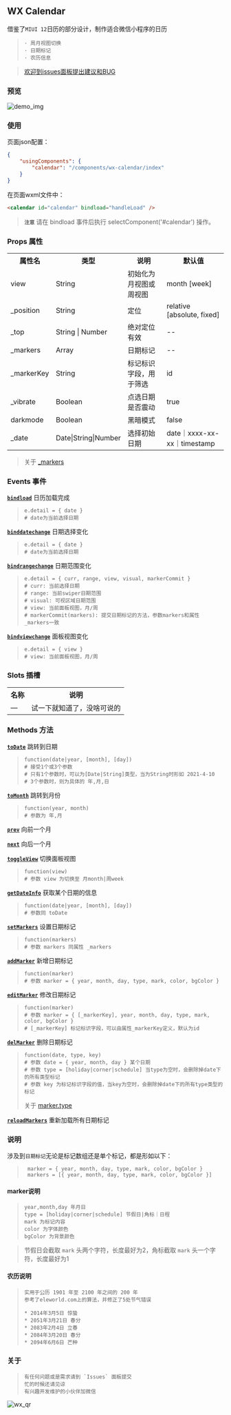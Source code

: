 ## WX Calendar

>

借鉴了`MIUI 12`日历的部分设计，制作适合微信小程序的日历

>     · 周月视图切换
>     · 日期标记
>     · 农历信息

> [欢迎到issues面板提出建议和BUG](https://github.com/lspriv/wx-calendar/issues)

### 预览

![demo_img](https://chat.qilianyun.net/static/git/calendar/demo.jpg)



### 使用

页面json配置：
```json
{
    "usingComponents": {
        "calendar": "/components/wx-calendar/index"
    }
}
```
> 

在页面wxml文件中：
```html
<calendar id="calendar" bindload="handleLoad" />
```
> 

> **`注意`** 请在 bindload 事件后执行 selectComponent('#calendar') 操作。

### Props 属性

<table>
    <tr>
        <th>属性名</th>
        <th>类型</th>
        <th>说明</th>
        <th>默认值</th>
    </tr>
    <tr>
        <td>view</td>
        <td>String</td>
        <td>初始化为月视图或周视图</td>
        <td>month [week]</td>
    </tr>
    <tr>
        <td>_position</td>
        <td>String</td>
        <td>定位</td>
        <td>relative [absolute, fixed]</td>
    </tr>
    <tr>
        <td>_top</td>
        <td>String | Number</td>
        <td>绝对定位有效</td>
        <td>--</td>
    </tr>
    <tr>
        <td>_markers</td>
        <td>Array</td>
        <td>日期标记</td>
        <td>--</td>
    </tr>
    <tr>
        <td>_markerKey</td>
        <td>String</td>
        <td>标记标识字段，用于筛选</td>
        <td>id</td>
    </tr>
    <tr>
        <td>_vibrate</td>
        <td>Boolean</td>
        <td>点选日期是否震动</td>
        <td>true</td>
    </tr>
    <tr>
        <td>darkmode</td>
        <td>Boolean</td>
        <td>黑暗模式</td>
        <td>false</td>
    </tr>
    <tr>
        <td>_date</td>
        <td>Date|String|Number</td>
        <td>选择初始日期</td>
        <td>date｜xxxx-xx-xx｜timestamp</td>
    </tr>
</table>

> 关于 [_markers](#说明)

### Events 事件

[**`bindload`**](#bindload)  日历加载完成
>     e.detail = { date } 
>     # date为当前选择日期


[**`binddatechange`**](#binddatechange)  日期选择变化
>     e.detail = { date } 
>     # date为当前选择日期

[**`bindrangechange`**](#bindrangechange)  日期范围变化
>     e.detail = { curr, range, view, visual, markerCommit } 
>     # curr: 当前选择日期
>     # range: 当前swiper日期范围
>     # visual: 可视区域日期范围
>     # view: 当前面板视图，月/周
>     # markerCommit(markers): 提交日期标记的方法，参数markers和属性_markers一致

[**`bindviewchange`**](#bindviewchange)   面板视图变化
>     e.detail = { view } 
>     # view: 当前面板视图，月/周
   
### Slots 插槽

<table>
    <tr>
        <th>名称</th>
        <th>说明</th>
    </tr>
    <tr>
        <td>—</td>
        <td>试一下就知道了，没啥可说的</td>
    </tr>
</table>

### Methods 方法

[**`toDate`**](#toDate)  跳转到日期
>     function(date|year, [month], [day])
>     # 接受1个或3个参数
>     # 只有1个参数时，可以为[Date|String]类型，当为String时形如 2021-4-10
>     # 3个参数时，则为具体的 年,月,日

[**`toMonth`**](#toMonth)  跳转到月份
>     function(year, month)
>     # 参数为 年,月

[**`prev`**](#prev)  向前一个月

[**`next`**](#next)  向后一个月

[**`toggleView`**](#toggleView)  切换面板视图
>     function(view)
>     # 参数 view 为切换至 月month|周week
 
[**`getDateInfo`**](#getDateInfo)  获取某个日期的信息
>     function(date|year, [month], [day])
>     # 参数同 toDate

[**`setMarkers`**](#setMarkers)  设置日期标记
>     function(markers)
>     # 参数 markers 同属性 _markers

[**`addMarker`**](#addMarker)  新增日期标记
>     function(marker)
>     # 参数 marker = { year, month, day, type, mark, color, bgColor }

[**`editMarker`**](#editMarker) 修改日期标记
>     function(marker)
>     # 参数 marker = { [_markerKey], year, month, day, type, mark, color, bgColor }
>     # [_markerKey] 标记标识字段，可以由属性_markerKey定义，默认为id

[**`delMarker`**](#delMarker) 删除日期标记
>     function(date, type, key)
>     # 参数 date = { year, month, day } 某个日期 
>     # 参数 type = [holiday|corner|schedule] 当type为空时，会删除掉date下的所有类型标记
>     # 参数 key 为标记标识字段的值，当key为空时，会删除掉date下的所有type类型的标记
> 关于 [marker.type](#marker说明)

[**`reloadMarkers`**](#reloadMarkers) 重新加载所有日期标记

### 说明

涉及到`日期标记`无论是标记数组还是单个标记，都是形如以下：
>      marker = { year, month, day, type, mark, color, bgColor }
>      markers = [{ year, month, day, type, mark, color, bgColor }]

#### marker说明

>     year,month,day 年月日
>     type = [holiday|corner|schedule] 节假日|角标｜日程 
>     mark 为标记内容
>     color 为字体颜色
>     bgColor 为背景颜色

> 节假日会截取 `mark` 头两个字符，长度最好为2，角标截取 `mark` 头一个字符，长度最好为1

#### 农历说明
 
>     实用于公历 1901 年至 2100 年之间的 200 年 
>     参考了eleworld.com上的算法，并修正了5处节气错误
> 
>     * 2014年3月5日 惊蛰
>     * 2051年3月21日 春分
>     * 2083年2月4日 立春
>     * 2084年3月20日 春分
>     * 2094年6月6日 芒种

### 关于

>     有任何问题或是需求请到 `Issues` 面板提交
>     忙的时候还请见谅
>     有兴趣开发维护的小伙伴加微信

![wx_qr](https://chat.qilianyun.net/static/git/calendar/wx.png)
 